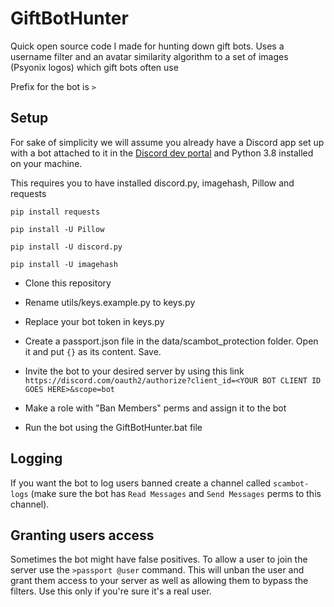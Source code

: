 # GiftBotHunter

Quick open source code I made for hunting down gift bots. Uses a username filter and an avatar similarity algorithm to a set of images (Psyonix logos) which gift bots often use

Prefix for the bot is `>`

## Setup

For sake of simplicity we will assume you already have a Discord app set up with a bot attached to it in the [Discord dev portal](https://discord.com/developers/) and Python 3.8 installed on your machine.

This requires you to have installed discord.py, imagehash, Pillow and requests

`pip install requests`

`pip install -U Pillow`

`pip install -U discord.py`

`pip install -U imagehash`


- Clone this repository

- Rename utils/keys.example.py to keys.py

- Replace your bot token in keys.py

- Create a passport.json file in the data/scambot_protection folder. Open it and put `{}` as its content. Save.

- Invite the bot to your desired server by using this link `https://discord.com/oauth2/authorize?client_id=<YOUR BOT CLIENT ID GOES HERE>&scope=bot`

- Make a role with "Ban Members" perms and assign it to the bot

- Run the bot using the GiftBotHunter.bat file

## Logging

If you want the bot to log users banned create a channel called `scambot-logs` (make sure the bot has `Read Messages` and `Send Messages` perms to this channel).

## Granting users access

Sometimes the bot might have false positives. To allow a user to join the server use the `>passport @user` command. This will unban the user and grant them access to your server as well as allowing them to bypass the filters.
Use this only if you're sure it's a real user.


